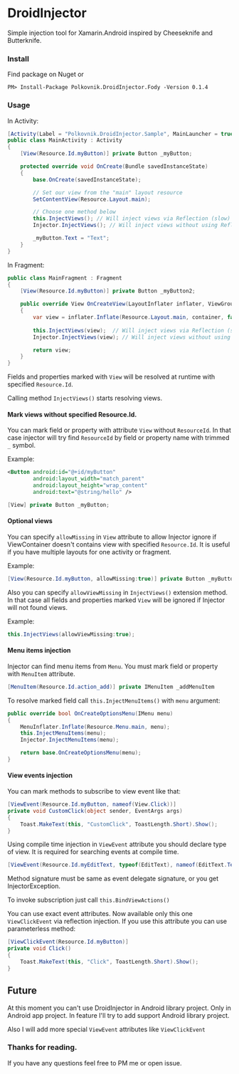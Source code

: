 # DroidInjector

Simple injection tool for Xamarin.Android inspired by Cheeseknife and Butterknife.

### Install 

Find package on Nuget or 

`PM> Install-Package Polkovnik.DroidInjector.Fody -Version 0.1.4 `

### Usage

In Activity:

```csharp
[Activity(Label = "Polkovnik.DroidInjector.Sample", MainLauncher = true, Icon = "@mipmap/icon")]
public class MainActivity : Activity
{
    [View(Resource.Id.myButton)] private Button _myButton;

    protected override void OnCreate(Bundle savedInstanceState)
    {
        base.OnCreate(savedInstanceState);

        // Set our view from the "main" layout resource
        SetContentView(Resource.Layout.main);

        // Choose one method below
        this.InjectViews(); // Will inject views via Reflection (slow)
        Injector.InjectViews(); // Will inject views without using Reflection (fast)

        _myButton.Text = "Text";
    }
}
```

In Fragment:

```csharp
public class MainFragment : Fragment
{
    [View(Resource.Id.myButton)] private Button _myButton2;

    public override View OnCreateView(LayoutInflater inflater, ViewGroup container, Bundle savedInstanceState)
    {
        var view = inflater.Inflate(Resource.Layout.main, container, false);
        
        this.InjectViews(view);  // Will inject views via Reflection (slow)
        Injector.InjectViews(view); // Will inject views without using Reflection (fast)

        return view;
    }
}
```

Fields and properties marked with `View` will be resolved at runtime with specified `Resource.Id`. 

Calling method `InjectViews()` starts resolving views.

#### Mark views without specified Resource.Id.

You can mark field or property with attribute `View` without `ResourceId`. In that case injector will try find `ResourceId` by field or property name with trimmed `_` symbol. 

Example:
```xml
<Button android:id="@+id/myButton" 
        android:layout_width="match_parent" 
        android:layout_height="wrap_content" 
        android:text="@string/hello" />
```

```csharp
[View] private Button _myButton;
```

#### Optional views

You can specify `allowMissing` in `View` attribute to allow Injector ignore if ViewContainer doesn't contains view with specified `Resource.Id`. It is useful if you have multiple layouts for one activity or fragment.

Example:
```csharp
[View(Resource.Id.myButton, allowMissing:true)] private Button _myButton2;
```

Also you can specify `allowViewMissing` in `InjectViews()` extension method. In that case all fields and properties marked `View` will be ignored if Injector will not found views.

Example:
```csharp
this.InjectViews(allowViewMissing:true);
```

#### Menu items injection

Injector can find menu items from `Menu`. You must mark field or property with `MenuItem` attribute. 
```csharp
[MenuItem(Resource.Id.action_add)] private IMenuItem _addMenuItem 
```

To resolve marked field call `this.InjectMenuItems()` with `menu` argument:
```csharp
public override bool OnCreateOptionsMenu(IMenu menu)
{
    MenuInflater.Inflate(Resource.Menu.main, menu);
    this.InjectMenuItems(menu);
    Injector.InjectMenuItems(menu);

    return base.OnCreateOptionsMenu(menu);
}
```

#### View events injection
You can mark methods to subscribe to view event like that:
```csharp
[ViewEvent(Resource.Id.myButton, nameof(View.Click))]
private void CustomClick(object sender, EventArgs args)
{
    Toast.MakeText(this, "CustomClick", ToastLength.Short).Show();
}
```

Using compile time injection in `ViewEvent` attribute you should declare type of view. It is required for searching events at compile time. 
```csharp
[ViewEvent(Resource.Id.myEditText, typeof(EditText), nameof(EditText.TextChanged))]
```

Method signature must be same as event delegate signature, or you get InjectorException. 

To invoke subscription just call `this.BindViewActions()`

You can use exact event attributes. Now available only this one `ViewClickEvent` via reflection injection. 
If you use this attribute you can use parameterless method:

```csharp
[ViewClickEvent(Resource.Id.myButton)]
private void Click()
{
    Toast.MakeText(this, "Click", ToastLength.Short).Show();
}
```

## Future 
At this moment you can't use DroidInjector in Android library project. Only in Android app project. 
In feature I'll try to add support Android library project.

Also I will add more special `ViewEvent` attributes like `ViewClickEvent`

### Thanks for reading.

If you have any questions feel free to PM me or open issue.
